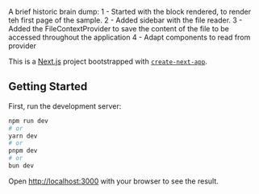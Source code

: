 A brief historic brain dump:
1 - Started with the block rendered, to render teh first page of the sample.
2 - Added sidebar with the file reader.
3 - Added the FileContextProvider to save the content of the file to be accessed throughout the application
4 - Adapt components to read from provider  

This is a [Next.js](https://nextjs.org/) project bootstrapped with [`create-next-app`](https://github.com/vercel/next.js/tree/canary/packages/create-next-app).

## Getting Started

First, run the development server:

```bash
npm run dev
# or
yarn dev
# or
pnpm dev
# or
bun dev
```

Open [http://localhost:3000](http://localhost:3000) with your browser to see the result.


